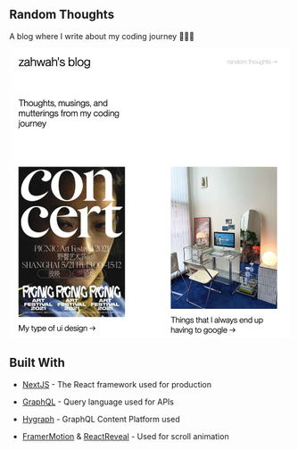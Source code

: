 ## Random Thoughts

A blog where I write about my coding journey 👩🏻‍💻


![Screenshot](https://github.com/zahwah-codes/random-thoughts/blob/787ce9526154efc9bfde6f09065c174a61b0689a/blog-screenshot.png)



## Built With

* [NextJS](https://nextjs.org/) - The React framework used for production

* [GraphQL](https://graphql.org/) - Query language used for APIs

* [Hygraph](https://hygraph.com/) - GraphQL Content Platform used

* [FramerMotion](https://www.framer.com/motion/) & [ReactReveal](https://www.react-reveal.com/) - Used for scroll animation
